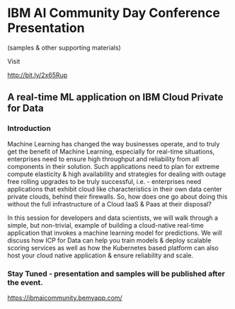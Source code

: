 
# IBM AI Community Day Conference Presentation

(samples & other supporting materials)


Visit

http://bit.ly/2x65Rup






## A real-time ML application on IBM Cloud Private for Data

### Introduction

Machine Learning has changed the way businesses operate, and to truly get the benefit of Machine Learning, especially for real-time situations, enterprises need to ensure high throughput and reliability from all components in their solution. Such applications need to plan for extreme compute elasticity & high availability and strategies for dealing with outage free rolling upgrades to be truly successful, i.e. - enterprises need applications that exhibit cloud like characteristics in their own data center private clouds, behind their firewalls. So, how does one go about doing this without the full infrastructure of a Cloud IaaS & Paas at their disposal?

In this session for developers and data scientists, we will walk through a simple, but non-trivial, example of building a cloud-native real-time application that invokes a machine learning model for predictions. We will discuss how ICP for Data can help you train models & deploy scalable scoring services as well as how the Kubernetes based platform can also host your cloud native application & ensure reliability and scale.

### Stay Tuned - presentation and samples will be published after the event.


https://ibmaicommunity.bemyapp.com/
